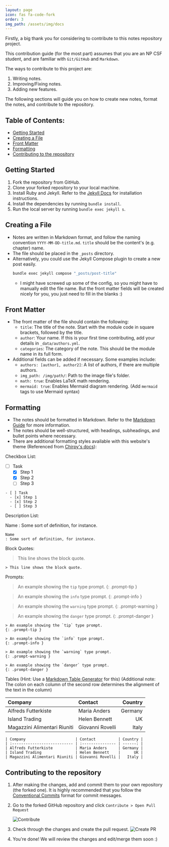 ```yaml
---
layout: page
icon: fas fa-code-fork
order: 3
img_path: /assets/img/docs
---
```


Firstly, a big thank you for considering to contribute to this notes repository project.

This contribution guide (for the most part) assumes that you are an NP CSF student, and are familiar with `Git/GitHub`
and `Markdown`.

The ways to contribute to this project are:

1. Writing notes.
2. Improving/Fixing notes.
3. Adding new features.

The following sections will guide you on how to create new notes, format the notes, and contribute to the repository.

## Table of Contents:
- [Getting Started](#getting-started)
- [Creating a File](#creating-a-file)
- [Front Matter](#front-matter)
- [Formatting](#formatting)
- [Contributing to the repository](#contributing-to-the-repository)

## Getting Started

1. Fork the repository from GitHub.
2. Clone your forked repository to your local machine.
3. Install Ruby and Jekyll. Refer to the [Jekyll Docs](https://jekyllrb.com/docs/installation/) for installation
   instructions.
4. Install the dependencies by running `bundle install`.
5. Run the local server by running `bundle exec jekyll s`.

## Creating a File

- Notes are written in Markdown format, and follow the naming convention `YYYY-MM-DD-title.md`. `title` should be the
  content's (e.g. chapter) name.
- The file should be placed in the `_posts` directory.
- Alternatively, you could use the Jekyll Compose plugin to create a new post easily.
  ```bash
  bundle exec jekyll compose "_posts/post-title"
  ```
  - I might have screwed up some of the config, so you might have to manually edit the file name. But the front matter fields will be created nicely for you, you just need to fill in the blanks :)

## Front Matter

- The front matter of the file should contain the following:
  - `title`: The title of the note. Start with the module code in square brackets, followed by the title.
  - `author`: Your name. If this is your first time contributing, add your details in `_data/authors.yml`.
  - `categories`: The category of the note. This should be the module name in its full form.
- Additional fields can be added if necessary. Some examples include:
  - `authors: [author1, author2]`: A list of authors, if there are multiple authors.
  - `img_path: /img/path/`: Path to the image file's folder.
  - `math: true`: Enables LaTeX math rendering.
  - `mermaid: true`: Enables Mermaid diagram rendering. (Add ```mermaid``` tags to use Mermaid syntax)

## Formatting

- The notes should be formatted in Markdown. Refer to the [Markdown Guide](https://www.markdownguide.org/basic-syntax/)
  for more information.
- The notes should be well-structured, with headings, subheadings, and bullet points where necessary.
- There are additional formatting styles available with this website's theme (Referenced from [Chirpy's docs](https://chirpy.cotes.page/posts/text-and-typography/)):

Checkbox List:

- [ ] Task
  - [x] Step 1
  - [x] Step 2
  - [ ] Step 3

```
- [ ] Task
  - [x] Step 1
  - [x] Step 2
  - [ ] Step 3
```

Description List:

Name
: Some sort of definition, for instance.

```
Name
: Some sort of definition, for instance.
```

Block Quotes:

> This line shows the block quote.

```
> This line shows the block quote.
```

Prompts:

> An example showing the `tip` type prompt.
{: .prompt-tip }

> An example showing the `info` type prompt.
{: .prompt-info }

> An example showing the `warning` type prompt.
{: .prompt-warning }

> An example showing the `danger` type prompt.
{: .prompt-danger }


```
> An example showing the `tip` type prompt.
{: .prompt-tip }

> An example showing the `info` type prompt.
{: .prompt-info }

> An example showing the `warning` type prompt.
{: .prompt-warning }

> An example showing the `danger` type prompt.
{: .prompt-danger }
```

Tables
(Hint: Use a [Markdown Table Generator](https://www.tablesgenerator.com/markdown_tables) for this)
(Additional note: The colon on each column of the second row determines the alignment of the text in the column) 

| Company                      | Contact          | Country |
|:-----------------------------|:-----------------|--------:|
| Alfreds Futterkiste          | Maria Anders     | Germany |
| Island Trading               | Helen Bennett    |      UK |
| Magazzini Alimentari Riuniti | Giovanni Rovelli |   Italy |

```
| Company                      | Contact          | Country |
| :--------------------------- | :--------------- | ------: |
| Alfreds Futterkiste          | Maria Anders     | Germany |
| Island Trading               | Helen Bennett    |      UK |
| Magazzini Alimentari Riuniti | Giovanni Rovelli |   Italy |
```

## Contributing to the repository

1. After making the changes, add and commit them to your own repository (the forked one). It is highly recommended that you follow the [Conventional Commits](https://www.conventionalcommits.org/en/v1.0.0/) format for commit messages. 
2. Go to the forked GitHub repository and click `Contribute > Open Pull Request` 

   ![Contribute](pr.png)
3. Check through the changes and create the pull request. 
    ![Create PR](createpr.png)
4. You're done! We will review the changes and edit/merge them soon :)

